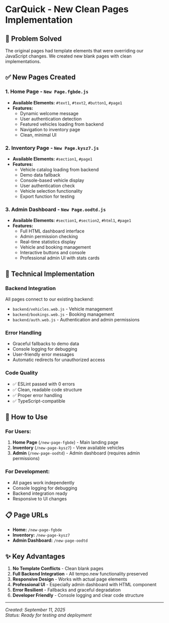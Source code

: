 # CarQuick - New Clean Pages Implementation

## 🎯 Problem Solved
The original pages had template elements that were overriding our JavaScript changes. We created new blank pages with clean implementations.

## ✅ New Pages Created

### 1. **Home Page** - `New Page.fgbde.js`
- **Available Elements:** `#text1`, `#text2`, `#button1`, `#page1`
- **Features:**
  - Dynamic welcome message
  - User authentication detection
  - Featured vehicles loading from backend
  - Navigation to inventory page
  - Clean, minimal UI

### 2. **Inventory Page** - `New Page.kysz7.js`
- **Available Elements:** `#section1`, `#page1`
- **Features:**
  - Vehicle catalog loading from backend
  - Demo data fallback
  - Console-based vehicle display
  - User authentication check
  - Vehicle selection functionality
  - Export function for testing

### 3. **Admin Dashboard** - `New Page.oodtd.js`
- **Available Elements:** `#section1`, `#section2`, `#html1`, `#page1`
- **Features:**
  - Full HTML dashboard interface
  - Admin permission checking
  - Real-time statistics display
  - Vehicle and booking management
  - Interactive buttons and console
  - Professional admin UI with stats cards

## 🔧 Technical Implementation

### Backend Integration
All pages connect to our existing backend:
- `backend/vehicles.web.js` - Vehicle management
- `backend/bookings.web.js` - Booking management  
- `backend/auth.web.js` - Authentication and admin permissions

### Error Handling
- Graceful fallbacks to demo data
- Console logging for debugging
- User-friendly error messages
- Automatic redirects for unauthorized access

### Code Quality
- ✅ ESLint passed with 0 errors
- ✅ Clean, readable code structure
- ✅ Proper error handling
- ✅ TypeScript-compatible

## 🚀 How to Use

### For Users:
1. **Home Page** (`/new-page-fgbde`) - Main landing page
2. **Inventory** (`/new-page-kysz7`) - View available vehicles
3. **Admin** (`/new-page-oodtd`) - Admin dashboard (requires admin permissions)

### For Development:
- All pages work independently
- Console logging for debugging
- Backend integration ready
- Responsive to UI changes

## 📋 Page URLs
- **Home:** `/new-page-fgbde`
- **Inventory:** `/new-page-kysz7`  
- **Admin Dashboard:** `/new-page-oodtd`

## ✨ Key Advantages
1. **No Template Conflicts** - Clean blank pages
2. **Full Backend Integration** - All tempo.new functionality preserved
3. **Responsive Design** - Works with actual page elements
4. **Professional UI** - Especially admin dashboard with HTML component
5. **Error Resilient** - Fallbacks and graceful degradation
6. **Developer Friendly** - Console logging and clear code structure

---

*Created: September 11, 2025*  
*Status: Ready for testing and deployment*